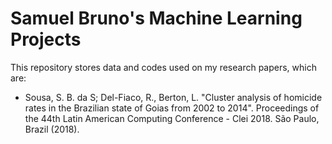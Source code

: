 # Samuel Bruno's Machine Learning Projects

This repository stores data and codes used on my research papers, which are:
- Sousa, S. B. da S; Del-Fiaco, R., Berton, L. "Cluster analysis of homicide rates in the Brazilian state of Goias from 2002 to 2014". Proceedings of the 44th Latin American Computing Conference - Clei 2018. São Paulo, Brazil (2018).
